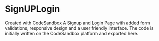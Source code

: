 # SignUPLogin
Created with CodeSandbox
A Signup and Login Page with added form validations, responsive design and a user friendly interface.
The code is initially written on the CodeSandbox platform and exported here.
